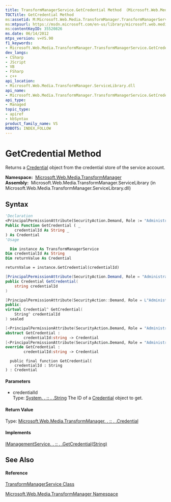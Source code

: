 ```yaml
---
title: TransformManagerService.GetCredential Method  (Microsoft.Web.Media.TransformManager)
TOCTitle: GetCredential Method
ms:assetid: M:Microsoft.Web.Media.TransformManager.TransformManagerService.GetCredential(System.String)
ms:mtpsurl: https://msdn.microsoft.com/en-us/library/microsoft.web.media.transformmanager.transformmanagerservice.getcredential(v=VS.90)
ms:contentKeyID: 35520826
ms.date: 06/14/2012
mtps_version: v=VS.90
f1_keywords:
- Microsoft.Web.Media.TransformManager.TransformManagerService.GetCredential
dev_langs:
- CSharp
- JScript
- VB
- FSharp
- c++
api_location:
- Microsoft.Web.Media.TransformManager.ServiceLibrary.dll
api_name:
- Microsoft.Web.Media.TransformManager.TransformManagerService.GetCredential
api_type:
- Managed
topic_type:
- apiref
- kbSyntax
product_family_name: VS
ROBOTS: INDEX,FOLLOW
---
```


# GetCredential Method

Returns a [Credential](credential-class-microsoft-web-media-transformmanager.md) object from the credential store of the service account.

**Namespace:**  [Microsoft.Web.Media.TransformManager](microsoft-web-media-transformmanager-namespace.md)  
**Assembly:**  Microsoft.Web.Media.TransformManager.ServiceLibrary (in Microsoft.Web.Media.TransformManager.ServiceLibrary.dll)

## Syntax

``` vb
'Declaration
<PrincipalPermissionAttribute(SecurityAction.Demand, Role := "Administrators")> _
Public Function GetCredential ( _
    credentialId As String _
) As Credential
'Usage

  Dim instance As TransformManagerService
Dim credentialId As String
Dim returnValue As Credential

returnValue = instance.GetCredential(credentialId)
```

``` csharp
[PrincipalPermissionAttribute(SecurityAction.Demand, Role = "Administrators")]
public Credential GetCredential(
    string credentialId
)
```

``` c++
[PrincipalPermissionAttribute(SecurityAction::Demand, Role = L"Administrators")]
public:
virtual Credential^ GetCredential(
    String^ credentialId
) sealed
```

``` fsharp
[<PrincipalPermissionAttribute(SecurityAction.Demand, Role = "Administrators")>]
abstract GetCredential : 
        credentialId:string -> Credential 
[<PrincipalPermissionAttribute(SecurityAction.Demand, Role = "Administrators")>]
override GetCredential : 
        credentialId:string -> Credential 
```

``` jscript
  public final function GetCredential(
    credentialId : String
) : Credential
```

#### Parameters

  - credentialId  
    Type: [System. . :: . .String](https://msdn.microsoft.com/en-us/library/s1wwdcbf\(v=vs.90\))  
    The ID of a [Credential](credential-class-microsoft-web-media-transformmanager.md) object to get.  

#### Return Value

Type: [Microsoft.Web.Media.TransformManager. . :: . .Credential](credential-class-microsoft-web-media-transformmanager.md)  

#### Implements

[IManagementService. . :: . .GetCredential(String)](imanagementservice-getcredential-method-microsoft-web-media-transformmanager.md)  

## See Also

#### Reference

[TransformManagerService Class](transformmanagerservice-class-microsoft-web-media-transformmanager.md)

[Microsoft.Web.Media.TransformManager Namespace](microsoft-web-media-transformmanager-namespace.md)

